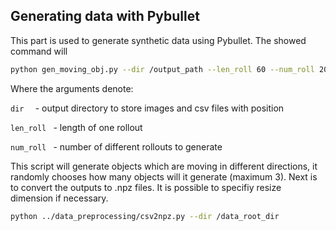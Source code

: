 ## Generating data with Pybullet

This part is used to generate synthetic data using Pybullet. The showed command will 

```bash
python gen_moving_obj.py --dir /output_path --len_roll 60 --num_roll 20
```
Where the arguments denote:

`dir  ` - output directory to store images and csv files with position

`len_roll ` - length of one rollout 

`num_roll ` - number of different rollouts to generate

This script will generate objects which are moving in different directions, it randomly chooses how many objects will it generate (maximum 3).
Next is to convert the outputs to .npz files. It is possible to specifiy resize dimension if necessary. 
```bash
python ../data_preprocessing/csv2npz.py --dir /data_root_dir
```
